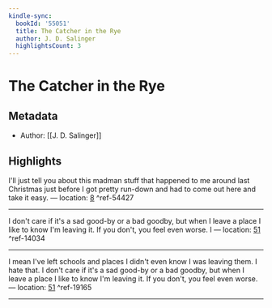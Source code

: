 ```yaml
---
kindle-sync:
  bookId: '55051'
  title: The Catcher in the Rye
  author: J. D. Salinger
  highlightsCount: 3
---
```

# The Catcher in the Rye
## Metadata
* Author: [[J. D. Salinger]]

## Highlights
I'll just tell you about this madman stuff that happened to me around last Christmas just before I got pretty run-down and had to come out here and take it easy. — location: [8]() ^ref-54427

---
I don't care if it's a sad good-by or a bad goodby, but when I leave a place I like to know I'm leaving it. If you don't, you feel even worse. I — location: [51]() ^ref-14034

---
I mean I've left schools and places I didn't even know I was leaving them. I hate that. I don't care if it's a sad good-by or a bad goodby, but when I leave a place I like to know I'm leaving it. If you don't, you feel even worse. — location: [51]() ^ref-19165

---
